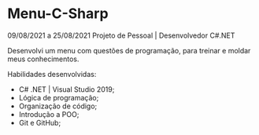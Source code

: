 # Menu-C-Sharp

09/08/2021 a 25/08/2021 Projeto de Pessoal | Desenvolvedor C#.NET 

Desenvolvi um menu com questões de programação, para treinar e moldar meus conhecimentos.

Habilidades desenvolvidas:
- C# .NET | Visual Studio 2019;
- Lógica de programação;
- Organização de código;
- Introdução a POO;
- Git e GitHub;
